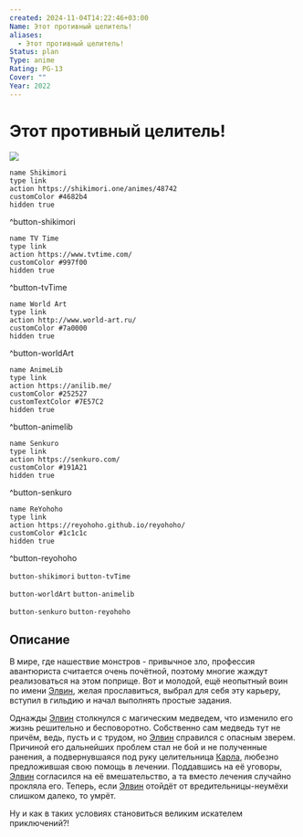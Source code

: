 ```yaml
---
created: 2024-11-04T14:22:46+03:00
Name: Этот противный целитель!
aliases:
  - Этот противный целитель!
Status: plan
Type: anime
Rating: PG-13
Cover: ""
Year: 2022
---
```


# Этот противный целитель!

![](https://nyaa.shikimori.one/uploads/poster/animes/48742/8cb4f4fdbedefb66f570dc8ded2c383b.jpeg)

```button
name Shikimori
type link
action https://shikimori.one/animes/48742
customColor #4682b4
hidden true
```
^button-shikimori

```button
name TV Time
type link
action https://www.tvtime.com/
customColor #997f00
hidden true
```
^button-tvTime

```button
name World Art
type link
action http://www.world-art.ru/
customColor #7a0000
hidden true
```
^button-worldArt

```button
name AnimeLib
type link
action https://anilib.me/
customColor #252527
customTextColor #7E57C2
hidden true
```
^button-animelib

```button
name Senkuro
type link
action https://senkuro.com/
customColor #191A21
hidden true
```
^button-senkuro

```button
name ReYohoho
type link
action https://reyohoho.github.io/reyohoho/
customColor #1c1c1c
hidden true
```
^button-reyohoho

`button-shikimori` `button-tvTime`

`button-worldArt` `button-animelib`

`button-senkuro` `button-reyohoho`

## Описание

В мире, где нашествие монстров - привычное зло, профессия авантюриста считается очень почётной, поэтому многие жаждут реализоваться на этом поприще. Вот и молодой, ещё неопытный воин по имени [Элвин](https://shikimori.one/characters/188279-alvin), желая прославиться, выбрал для себя эту карьеру, вступил в гильдию и начал выполнять простые задания.

Однажды [Элвин](https://shikimori.one/characters/188279-alvin) столкнулся с магическим медведем, что изменило его жизнь решительно и бесповоротно. Собственно сам медведь тут не причём, ведь, пусть и с трудом, но [Элвин](https://shikimori.one/characters/188279-alvin) справился с опасным зверем. Причиной его дальнейших проблем стал не бой и не полученные ранения, а подвернувшаяся под руку целительница [Карла](https://shikimori.one/characters/188273-karla), любезно предложившая свою помощь в лечении. Поддавшись на её уговоры, [Элвин](https://shikimori.one/characters/188279-alvin) согласился на её вмешательство, а та вместо лечения случайно прокляла его. Теперь, если [Элвин](https://shikimori.one/characters/188279-alvin) отойдёт от вредительницы-неумёхи слишком далеко, то умрёт.

Ну и как в таких условиях становиться великим искателем приключений?!
